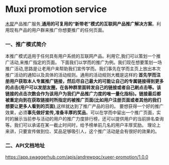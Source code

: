 # Muxi promotion service
[木犀](http://muxixyz.com)产品推广服务,**通用的可复用的“新带老”模式的互联网产品推广解决方案**。利用现有产品的用户群来推广你想要推广的任何页面。

### 一、推广模式简介
本推广模式适用于任何具有用户系统的互联网产品。利用它,我们可以策划一个推广活动,来推广指定的页面。
下面我们以学而的推广为例。我们现在想要策划一场推广活动,思路是让老用户来帮助我们宣传学而。我们事先在学而主页上放出本次推广活动的通知以及具体的活动规则。通用的活动规则大概是这样的:**首先学而注册用户获取本人专属推广链接，然后尽自己最大的可能让自己的专属链接得到更多的点击(用户可以发朋友圈，在各种群里面转发自己的链接或者自己刷点击等。该链接的点击次数会作为该用户为我们产品推广力度的唯一量化指标)。链接最后都被重定向到在获取链接时所指定的被推广页面(比如用户注册页面或者其他的我们想要让更多人看到的页面)**,这样就达到了推广产品的目的。
要想获得一个好的推广效果，必须**事先做好宣传,准备丰厚的奖品**。可以在学而中留出一个推广页面，实时的展示当前参与活动的用户的推广力度排行榜，还可以提供用户的当前排名查询等。我们可以承诺在某一截止时间时，给予榜单前几名的用户丰厚奖励。
理论上来讲，只要宣传做到位、奖品足够吸引人，这个推广活动是会有很好的效果的。

### 二、API文档地址
https://app.swaggerhub.com/apis/andrewpqc/xueer-promotion/1.0.0